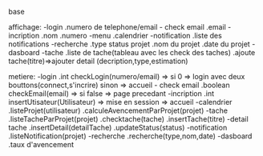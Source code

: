 base

affichage:
    -login
        .numero de telephone/email
    - check email
        .email
    -incription
        .nom
        .numero
    -menu
        .calendrier
    -notification
        .liste des notifications
    -recherche
        .type status projet
        .nom du projet
        .date du projet
    -dasboard
    -tache
        .liste de tache(tableau avec les check des taches)
        .ajoute tache(titre)=>ajouter detail (decription,type,estimation)


metiere:
    -login
        .int checkLogin(numero/email) => si 0 => login avec deux bouttons(connect,s'incrire) sinon => accueil
    - check email
        .boolean checkEmail(email) => si false => page precedant
    -incription
        .int insertUtisateur(Utilisateur) => mise en session => accueil
    -calendrier
        .listeProjet(utilisateur)
        .calculeAvencementParProjet(projet)
    -tache
        .listeTacheParProjet(projet)
        .checktache(tache)
        .insertTache(titre)
    -detail tache
        .insertDetail(detailTache)
        .updateStatus(status)
    -notification
        .listeNotification(projet)
    -recherche
        .recherche(type,nom,date)
    -dasboard
        .taux d'avencement


